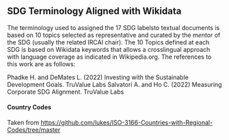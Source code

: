 ## SDG Terminology Aligned with Wikidata

The terminology used to assigned the 17 SDG labelsto textual documents is based on 10 topics selected as representative and curated by the *mentor* of the SDG (usually the related IRCAI chair).
The 10 Topics defined at each SDG is based on Wikidata keywords that allows a crosslingual approach with language coverage as indicated in Wikipedia.org.
The references to this work are as follows:

Phadke H. and DeMates L. (2022) Investing with the Sustainable Development Goals. TruValue Labs
Salvatori A. and Ho C. (2022) Measuring Corporate SDG Alignment. TruValue Labs




#### Country Codes

Taken from https://github.com/lukes/ISO-3166-Countries-with-Regional-Codes/tree/master
